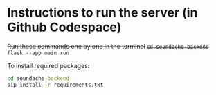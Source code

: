 # Instructions to run the server (in Github Codespace)
~~Run these commands one by one in the terminal~~
~~`cd soundache-backend`~~
~~`flask --app main run`~~

To install required packages:
```cmd
cd soundache-backend
pip install -r requirements.txt
```
